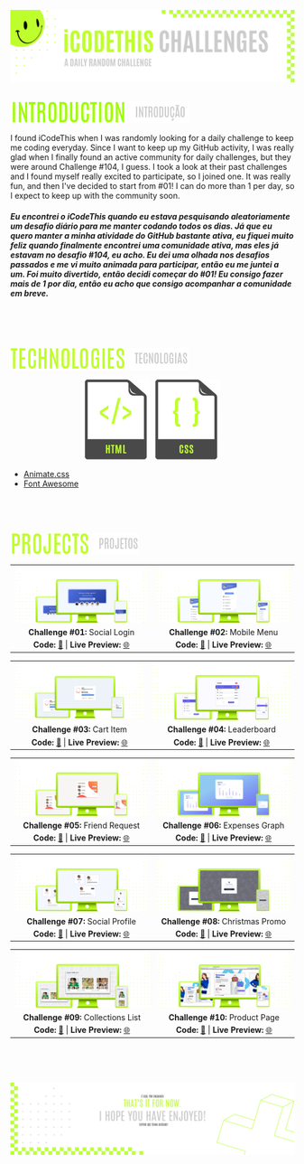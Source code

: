 ![A pretty README header](./assets/Readme-Header.png)
<br />
<br />

![Introduction](https://github.com/malunaridev/MalunariDev/blob/master/assets/Readme-Introduction.png?raw=true) ![Introdução](https://github.com/malunaridev/MalunariDev/blob/master/assets/Readme-Introducao.png?raw=true)

I found iCodeThis when I was randomly looking for a daily challenge to keep me coding everyday. Since I want to keep up my GitHub activity, I was really glad when I finally found an active community for daily challenges, but they were around Challenge #104, I guess. I took a look at their past challenges and I found myself really excited to participate, so I joined one. It was really fun, and then I've decided to start from #01! I can do more than 1 per day, so I expect to keep up with the community soon.

##### Eu encontrei o iCodeThis quando eu estava pesquisando aleatoriamente um desafio diário para me manter codando todos os dias. Já que eu quero manter a minha atividade do GitHub bastante ativa, eu fiquei muito feliz quando finalmente encontrei uma comunidade ativa, mas eles já estavam no desafio #104, eu acho. Eu dei uma olhada nos desafios passados e me vi muito animada para participar, então eu me juntei a um. Foi muito divertido, então decidi começar do #01! Eu consigo fazer mais de 1 por dia, então eu acho que consigo acompanhar a comunidade em breve.

<br />
<br />
<br />

![Technologies used](https://github.com/malunaridev/MalunariDev/blob/master/assets/Readme-Technologies.png?raw=true) ![Tecnologias utilizadas](https://github.com/malunaridev/MalunariDev/blob/master/assets/Readme-Tecnologias.png?raw=true)

<p align="center">
  <img src="https://github.com/malunaridev/MalunariDev/blob/master/assets/Tech-HTML.png?raw=true">
  <img src="https://github.com/malunaridev/MalunariDev/blob/master/assets/Tech-CSS.png?raw=true">
  <img src="">
</p>

- [Animate.css](https://animate.style/)
- [Font Awesome](https://fontawesome.com/)

<br />
<br />
<br />

![Projects](https://github.com/malunaridev/MalunariDev/blob/master/assets/Readme-Projects.png?raw=true) ![Projetos](https://github.com/malunaridev/MalunariDev/blob/master/assets/Readme-Projetos.png?raw=true)

|         |             |    
| :-------------:|:-------------:|
| ![Challenge #01](./1-social-login/assets/Readme-files/Readme-Mockup.png) | ![Challenge #02](./2-mobile-menu/assets/Readme-files/Readme-Mockup.png)  |
| **Challenge #01:** Social Login   | **Challenge #02:** Mobile Menu 
| **Code:** [📄](https://github.com/malunaridev/Challenges-iCodeThis/tree/master/1-social-login) \| **Live Preview:** [🌐](https://challenges-ict-social-login.vercel.app/) | **Code:** [📄](https://github.com/malunaridev/Challenges-iCodeThis/tree/master/2-mobile-menu) \| **Live Preview:** [🌐](https://challenges-ict-2-mobile-menu.vercel.app/) 

|         |             |    
| :-------------:|:-------------:|
| ![Challenge #03](./3-cart-item/assets/Readme-files/Readme-Mockup.png)  | ![Challenge #04](./4-leaderboard/assets/Readme-files/Readme-Mockup.png)  |
| **Challenge #03:** Cart Item   | **Challenge #04:** Leaderboard  
| **Code:** [📄](https://github.com/malunaridev/Challenges-iCodeThis/tree/master/3-cart-item) \| **Live Preview:** [🌐](https://challenges-ict-3-cart-item.netlify.app/)   | **Code:** [📄](https://github.com/malunaridev/Challenges-iCodeThis/tree/master/4-leaderboard) \| **Live Preview:** [🌐](https://challenges-ict-4-leaderboard.netlify.app/) 



|         |             |    
| :-------------:|:-------------:|
| ![Challenge #05](./5-friend-request/assets/Readme-files/Readme-Mockup.png)   | ![Challenge #06](./6-expenses-graph/assets/Readme-files/Readme-Mockup.png)  |
| **Challenge #05:** Friend Request   | **Challenge #06:** Expenses Graph  
| **Code:** [📄](https://github.com/malunaridev/Challenges-iCodeThis/tree/master/5-friend-request) \| **Live Preview:** [🌐](https://challenge-ict-5-friend-request.netlify.app/)  | **Code:** [📄](https://github.com/malunaridev/Challenges-iCodeThis/tree/master/6-expenses-graph) \| **Live Preview:** [🌐](https://challenge-ict-6-expenses-graph.netlify.app/) 


|         |             |    
| :-------------:|:-------------:|
| ![Challenge #07](./7-social-profile/assets/Readme-files/Readme-Mockup.png)   | ![Challenge #08](./8-christmas-promo/assets/Readme-files/Readme-Mockup.png)  |
| **Challenge #07:** Social Profile   | **Challenge #08:** Christmas Promo
| **Code:** [📄](https://github.com/malunaridev/Challenges-iCodeThis/tree/master/7-social-profile) \| **Live Preview:** [🌐](https://challenge-ict-7-social-profile.netlify.app/)  | **Code:** [📄](https://github.com/malunaridev/Challenges-iCodeThis/tree/master/6-expenses-graph) \| **Live Preview:** [🌐](https://challenge-ict-8-christmas-promo.netlify.app/) 

|         |             |    
| :-------------:|:-------------:|
| ![Challenge #09](./9-collections-list/assets/Readme-files/Readme-Mockup.png)   | ![Challenge #10](./10-product-page/assets/Readme-files/Readme-Mockup.png)  |
| **Challenge #09:** Collections List   | **Challenge #10:** Product Page  
| **Code:** [📄](https://github.com/malunaridev/Challenges-iCodeThis/tree/master/9-collections-list) \| **Live Preview:** [🌐](https://challenge-ict-9-collections-list.netlify.app/)  | **Code:** [📄](https://github.com/malunaridev/Challenges-iCodeThis/tree/master/1-product-page) \| **Live Preview:** [🌐](https://challenges-ict-product-page.vercel.app/) 

<br />
<br />
<br />

![A pretty README footer](assets/Readme-Footer.png)